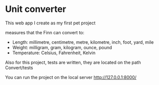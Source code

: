 # Unit converter

This web app I create as my first pet project

measures that the Finn can convert to:
- Length: millimetre, centimetre, metre, kilometre, inch, foot, yard, mile
- Weight: milligram, gram, kilogram, ounce, pound
- Temperature: Celsius, Fahrenheit, Kelvin

Also for this project, tests are written, they are located on the path Convert/tests

You can run the project on the local server http://127.0.0.1:8000/
